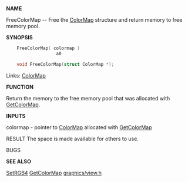 
**NAME**

FreeColorMap -- Free the [ColorMap](_00B8.md) structure and return memory
to free memory pool.

**SYNOPSIS**

```c
    FreeColorMap( colormap )
                   a0

    void FreeColorMap(struct ColorMap *);

```
Links: [ColorMap](_00B8.md) 

**FUNCTION**

Return the memory to the free memory pool that was allocated
with [GetColorMap](GetColorMap.md).

**INPUTS**

colormap - pointer to [ColorMap](_00B8.md) allocated with [GetColorMap](GetColorMap.md)

RESULT
The space is made available for others to use.

BUGS

**SEE ALSO**

[SetRGB4](SetRGB4.md) [GetColorMap](GetColorMap.md) [graphics/view.h](_00B8.md)
